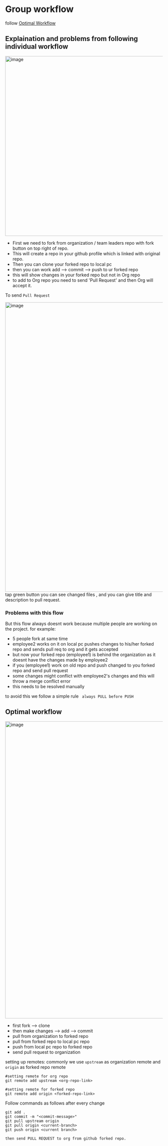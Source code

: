 # Group workflow
follow [Optimal Workflow](#optimal-workflow) 

## Explaination and problems from following individual workflow
<img width="575" alt="image" src="https://user-images.githubusercontent.com/74586376/172044395-3f6d586d-f8aa-4b27-965a-048860ceab97.png">

- First we need to fork from organization / team leaders repo with fork button on top right of repo.
- This will create a repo in your github profile which is linked with original repo.
- Then you can clone your forked repo to local pc
- then you can work add --> commit --> push to ur forked repo
- this will show changes in your forked repo but not in Org repo 
- to add to Org repo you need to send 'Pull Request' and then Org will accept it.

To send <code>Pull Request</code>

<img width="926" alt="image" src="https://user-images.githubusercontent.com/74586376/172044596-baac1c31-7a6a-4ed7-997c-018c1763643c.png">
tap green button you can see changed files , and you can give title and description to pull request.

### Problems with this flow
But this flow always doesnt work because multiple people are working on the project.
for example:
- 5 people fork at same time 
- employee2 works on it on local pc pushes changes to his/her forked repo and sends pull req to org and it gets accepted
- but now your forked repo (employee1) is behind the organization as it doesnt have the changes made by employee2
- if you (employee1) work on old repo and push changed to you forked repo and send pull request
- some changes might conflict with employee2's changes and this will throw a merge conflict error
- this needs to be resolved manually

to avoid this we follow a simple rule <code> always PULL before PUSH </code>

## Optimal workflow
<img width="950" alt="image" src="https://user-images.githubusercontent.com/74586376/172044858-f64501bb-caa9-406c-9176-093f4c279b1b.png">

- first fork --> clone
- then make changes --> add --> commit
- pull from organization to forked repo
- pull from forked repo to local pc repo
- push from local pc repo to forked repo
- send pull request to organization

setting up remotes: commonly we use <code>upstream</code> as organization remote and <code>origin</code> as forked repo remote
```
#setting remote for org repo
git remote add upstream <org-repo-link>

#setting remote for forked repo
git remote add origin <forked-repo-link>
```
Follow commands as follows after every change
```
git add .
git commit -m "<commit-message>"
git pull upstream origin
git pull origin <current-branch>
git push origin <current branch>

then send PULL REQUEST to org from github forked repo.
```
